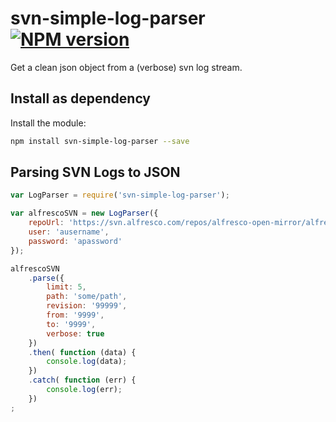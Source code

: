 svn-simple-log-parser [![NPM version][npm-image]][npm-url]
==================================================

Get a clean json object from a (verbose) svn log stream.

Install as dependency
---------------------

Install the module:
```bash
npm install svn-simple-log-parser --save
```

Parsing SVN Logs to JSON
---------------------
```javascript
var LogParser = require('svn-simple-log-parser');

var alfrescoSVN = new LogParser({
    repoUrl: 'https://svn.alfresco.com/repos/alfresco-open-mirror/alfresco/HEAD'
    user: 'ausername',
    password: 'apassword'
});

alfrescoSVN
    .parse({
        limit: 5,
        path: 'some/path',
        revision: '99999',
        from: '9999',
        to: '9999',
        verbose: true
    })
    .then( function (data) {
        console.log(data);
    })
    .catch( function (err) {
        console.log(err);
    })
;
```

[npm-image]: https://badge.fury.io/js/svn-simple-log-parser.png
[npm-url]: http://badge.fury.io/js/svn-simple-log-parser
